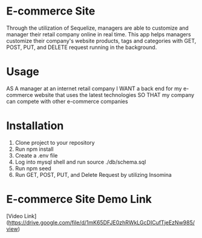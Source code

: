# E-commerce Site
Through the utilization of Sequelize, managers are able to customize and manager their retail company online in real time. This app helps managers customize their company's website products, tags and categories with GET, POST, PUT, and DELETE request running in the background. 

# Usage 
AS A manager at an internet retail company
I WANT a back end for my e-commerce website that uses the latest technologies
SO THAT my company can compete with other e-commerce companies

# Installation
1. Clone project to your repository
2. Run npm install
3. Create a .env file
4. Log into mysql shell and run source ./db/schema.sql
5. Run npm seed
6. Run GET, POST, PUT, and Delete Request by utilizing Insomina 

# E-commerce Site Demo Link
[Video Link] (https://drive.google.com/file/d/1mK65DFJE0zhRWkLGcDICufTjeEzNw985/view)